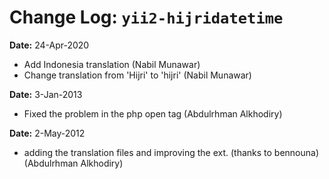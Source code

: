 Change Log: `yii2-hijridatetime`
=========================

**Date:** 24-Apr-2020

- Add Indonesia translation (Nabil Munawar)
- Change translation from 'Hijri' to 'hijri' (Nabil Munawar)

**Date:** 3-Jan-2013

- Fixed the problem in the php open tag (Abdulrhman Alkhodiry)

**Date:** 2-May-2012

- adding the translation files and improving the ext. (thanks to bennouna) (Abdulrhman Alkhodiry)